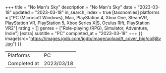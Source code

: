 +++
title = "No Man's Sky"
description = "No Man's Sky"
date = "2023-03-18"
updated = "2023-03-18"
in_search_index = true
[taxonomies]
platforms = ["PC (Microsoft Windows), Mac, PlayStation 4, Xbox One, SteamVR, PlayStation VR, PlayStation 5, Xbox Series X|S, Oculus Rift, PlayStation VR2"]
rating = []
genres = ["Role-playing (RPG), Simulator, Adventure, Indie"]
[extra]
subtitle = "PC"
completed_at = "2023-03-18"
+++
{{ image(src="https://images.igdb.com/igdb/image/upload/t_cover_big/co8j8v.jpg") }}

|              |            |
| ------------ | ---------- |
| Platforms    | PC |
| Completed at | 2023/03/18 |

